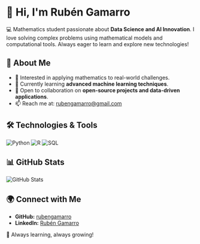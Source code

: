 # 👋 Hi, I'm Rubén Gamarro

💻 Mathematics student passionate about **Data Science and AI Innovation**. I love solving complex problems using mathematical models and computational tools. Always eager to learn and explore new technologies!

## 📌 About Me
- 🎯 Interested in applying mathematics to real-world challenges.
- 🌱 Currently learning **advanced machine learning techniques**.
- 🤝 Open to collaboration on **open-source projects and data-driven applications**.
- 📫 Reach me at: [rubengamarro@gmail.com](mailto:rubengamarro@gmail.com)

## 🛠️ Technologies & Tools
![Python](https://img.shields.io/badge/Python-3776AB?style=for-the-badge&logo=python&logoColor=white)
![R](https://img.shields.io/badge/R-276DC3?style=for-the-badge&logo=r&logoColor=white)
![SQL](https://img.shields.io/badge/SQL-4479A1?style=for-the-badge&logo=mysql&logoColor=white)

## 📊 GitHub Stats
![GitHub Stats](https://github-readme-stats.vercel.app/api?username=rubengamarro&show_icons=true&theme=dark)

## 🌍 Connect with Me
- **GitHub:** [rubengamarro](https://github.com/rubengamarro)
- **LinkedIn:** [Rubén Gamarro](http://www.linkedin.com/in/ruben-gamarro-b57581329)

🚀 Always learning, always growing!
